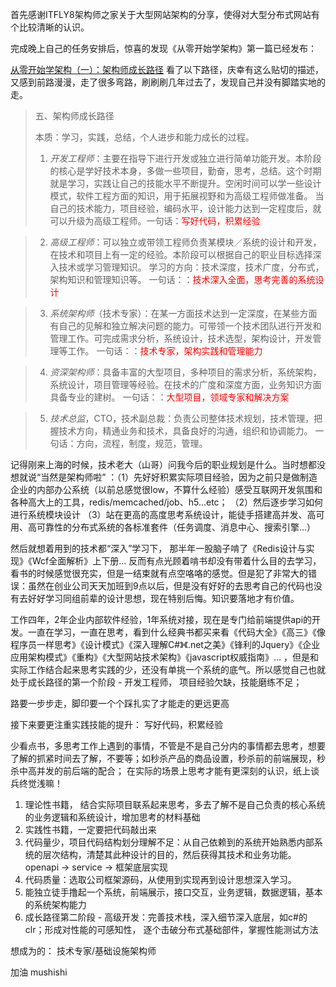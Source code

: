 首先感谢ITFLY8架构师之家关于大型网站架构的分享，使得对大型分布式网站有个比较清晰的认识。


完成晚上自己的任务安排后，惊喜的发现《从零开始学架构》第一篇已经发布：

[从零开始学架构（一）：架构师成长路径](http://www.cnblogs.com/itfly8/p/6107068.html) 
看了以下路径，庆幸有这么贴切的描述，又感到前路漫漫，走了很多弯路，刷刷刷几年过去了，发现自己并没有脚踏实地的走。

> 五、架构师成长路径
> 
> 本质：学习，实践，总结，个人进步和能力成长的过程。
> 
> 1. *开发工程师*：主要在指导下进行开发或独立进行简单功能开发。本阶段的核心是学好技术本身，多做一些项目，勤奋，思考，总结。这个时期就是学习，实践让自己的技能水平不断提升。空闲时间可以学一些设计模式，软件工程方面的知识，用于拓展视野和为高级工程师做准备。
当自己的技术能力，项目经验，编码水平，设计能力达到一定程度后，就可以升级为高级工程师。一句话：<span style='color:red'>写好代码，积累经验</span>

>2. *高级工程师*：可以独立或带领工程师负责某模块／系统的设计和开发，在技术和项目上有一定的经验。本阶段可以根据自己的职业目标选择深入技术或学习管理知识。
学习的方向：技术深度，技术广度，分布式，架构知识和管理知识等。
一句话：：<span style='color:red'>技术深入全面，思考完善的系统设计</span>

>3. *系统架构师*（技术专家）：在某一方面技术达到一定深度，在某些方面有自己的见解和独立解决问题的能力。可带领一个技术团队进行开发和管理工作。可完成需求分析，系统设计，技术选型，架构设计，开发管理等工作。
一句话：：<span style='color:red'>技术专家，架构实践和管理能力</span>

>4. *资深架构师*：具备丰富的大型项目，多种项目的需求分析，系统架构，系统设计，项目管理等经验。在技术的广度和深度方面，业务知识方面具备专业的建树。
一句话：：<span style='color:red'>大型项目，领域专家和解决方案</span>

>5. *技术总监*，CTO，技术副总裁：负责公司整体技术规划，技术管理，把握技术方向，精通业务和技术，具备良好的沟通，组织和协调能力。
一句话：方向，流程，制度，规范，管理。

记得刚来上海的时候，技术老大（山哥）问我今后的职业规划是什么。当时想都没想就说“当然是架构师啦”	：（1）先好好积累实际项目经验，因为之前只是做制造企业的内部办公系统（以前总感觉很low，不算什么经验）感受互联网开发氛围和各种高大上的工具，redis/memcached/job、h5...etc； （2）然后逐步学习如何进行系统模块设计 （3）站在更高的高度思考系统设计，能徒手搭建高并发、高可用、高可靠性的分布式系统的各标准套件（任务调度、消息中心、搜索引擎...）

然后就想着用到的技术都“深入”学习下， 那半年一股脑子啃了《Redis设计与实现》《Wcf全面解析》上下册... 反而有点光顾着啃书却没有带着什么目的去学习，看书的时候感觉很充实，但是一结束就有点空咯咯的感觉。但是犯了非常大的错误：虽然在创业公司天天加班到9点以后，但是没有好好的去思考自己的代码也没有去好好学习同组前辈的设计思想，现在特别后悔。知识要落地才有价值。

工作四年，2年企业内部软件经验，1年系统对接，现在是专门给前端提供api的开发。一直在学习，一直在思考，看到什么经典书都买来看《代码大全》《高三》《像程序员一样思考》《设计模式》《深入理解C#》《.net之美》《锋利的Jquery》《企业应用架构模式》《重构》《大型网站技术架构》《javascript权威指南》... ，但是和实际工作结合起来思考实践的少，还没有单挑一个系统的底气。所以感觉自己也就处于成长路径的第一个阶段 - 开发工程师， 项目经验欠缺，技能磨练不足； 

路要一步步走，脚印要一个个踩扎实了才能走的更远更高

接下来要更注重实践技能的提升： 写好代码，积累经验

少看点书，多思考工作上遇到的事情，不管是不是自己分内的事情都去思考，想要了解的抓紧时间去了解，不要等；如秒杀产品的商品设置，秒杀前的前端展现，秒杀中高并发的前后端的配合；  在实际的场景上思考才能有更深刻的认识，纸上谈兵终觉浅嘛！

1.	理论性书籍， 结合实际项目联系起来思考，多去了解不是自己负责的核心系统的业务逻辑和系统设计，增加思考的材料基础
2. 实践性书籍，一定要把代码敲出来
3. 代码量少，项目代码结构划分理解不足：从自己依赖到的系统开始熟悉内部系统的层次结构，清楚其此种设计的目的，然后获得其技术和业务功能。 openapi -> service -> 框架底层实现
4. 代码质量：选取公司框架源码，从使用到实现再到设计思想深入学习。
5. 能独立徒手撸起一个系统，前端展示，接口交互，业务逻辑，数据逻辑，基本的系统架构能力
6. 成长路径第二阶段 - 高级开发：完善技术栈，深入细节深入底层，如c#的clr；形成对性能的可感知性， 逐个击破分布式基础部件，掌握性能测试方法 

想成为的： 技术专家/基础设施架构师 

加油 mushishi






